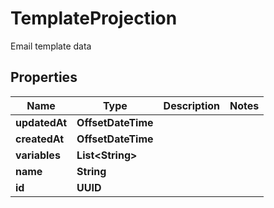 

# TemplateProjection

Email template data

## Properties

| Name | Type | Description | Notes |
|------------ | ------------- | ------------- | -------------|
|**updatedAt** | **OffsetDateTime** |  |  |
|**createdAt** | **OffsetDateTime** |  |  |
|**variables** | **List&lt;String&gt;** |  |  |
|**name** | **String** |  |  |
|**id** | **UUID** |  |  |




